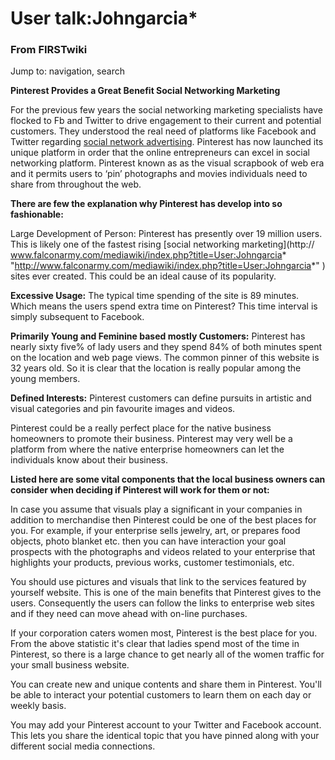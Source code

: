 

# User talk:Johngarcia*

### From FIRSTwiki

Jump to: navigation, search

**Pinterest Provides a Great Benefit Social Networking Marketing**

  

For the previous few years the social networking marketing specialists have
flocked to Fb and Twitter to drive engagement to their current and potential
customers. They understood the real need of platforms like Facebook and
Twitter regarding [social network advertising](http://www.socialadgigs.com/
"http://www.socialadgigs.com/" ). Pinterest has now launched its unique
platform in order that the online entrepreneurs can excel in social networking
platform. Pinterest known as as the visual scrapbook of web era and it permits
users to ‘pin’ photographs and movies individuals need to share from
throughout the web.

**There are few the explanation why Pinterest has develop into so fashionable:**

Large Development of Person: Pinterest has presently over 19 million users.
This is likely one of the fastest rising [social networking marketing](http://
www.falconarmy.com/mediawiki/index.php?title=User:Johngarcia*
"http://www.falconarmy.com/mediawiki/index.php?title=User:Johngarcia*" ) sites
ever created. This could be an ideal cause of its popularity.

**Excessive Usage:** The typical time spending of the site is 89 minutes. Which means the users spend extra time on Pinterest? This time interval is simply subsequent to Facebook. 

**Primarily Young and Feminine based mostly Customers:** Pinterest has nearly sixty five% of lady users and they spend 84% of both minutes spent on the location and web page views. The common pinner of this website is 32 years old. So it is clear that the location is really popular among the young members. 

**Defined Interests:** Pinterest customers can define pursuits in artistic and visual categories and pin favourite images and videos. 

Pinterest could be a really perfect place for the native business homeowners
to promote their business. Pinterest may very well be a platform from where
the native enterprise homeowners can let the individuals know about their
business.

**Listed here are some vital components that the local business owners can consider when deciding if Pinterest will work for them or not:**

In case you assume that visuals play a significant in your companies in
addition to merchandise then Pinterest could be one of the best places for
you. For example, if your enterprise sells jewelry, art, or prepares food
objects, photo blanket etc. then you can have interaction your goal prospects
with the photographs and videos related to your enterprise that highlights
your products, previous works, customer testimonials, etc.

You should use pictures and visuals that link to the services featured by
yourself website. This is one of the main benefits that Pinterest gives to the
users. Consequently the users can follow the links to enterprise web sites and
if they need can move ahead with on-line purchases.

If your corporation caters women most, Pinterest is the best place for you.
From the above statistic it's clear that ladies spend most of the time in
Pinterest, so there is a large chance to get nearly all of the women traffic
for your small business website.

You can create new and unique contents and share them in Pinterest. You'll be
able to interact your potential customers to learn them on each day or weekly
basis.

You may add your Pinterest account to your Twitter and Facebook account. This
lets you share the identical topic that you have pinned along with your
different social media connections.

